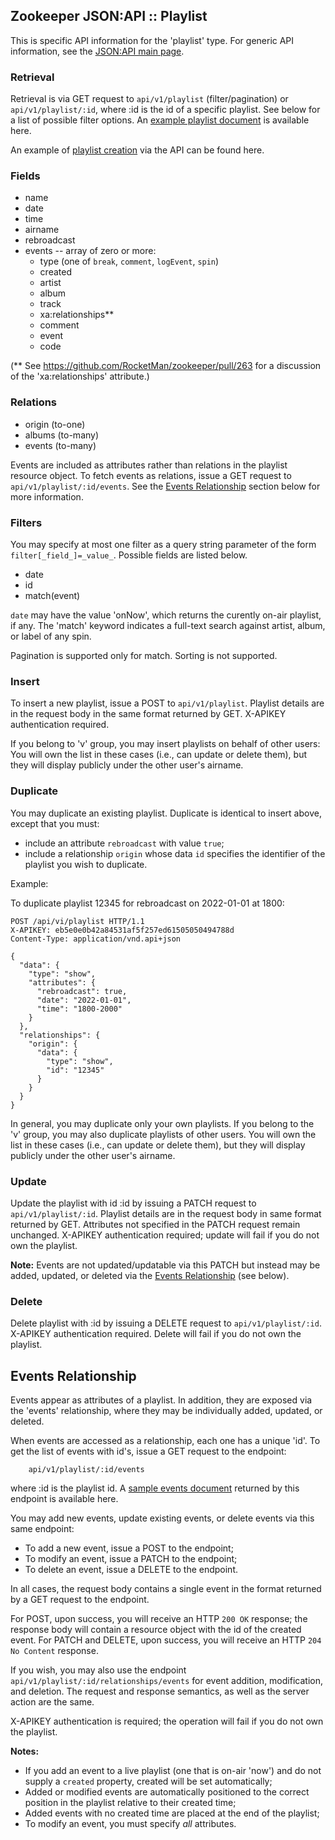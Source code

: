 ## Zookeeper JSON:API :: Playlist

This is specific API information for the 'playlist' type.  For generic API
information, see the [JSON:API main page](./API.md).

### Retrieval

Retrieval is via GET request to `api/v1/playlist` (filter/pagination) or
`api/v1/playlist/:id`, where :id is the id of a specific playlist.  See
below for a list of possible filter options.  An [example playlist
document](Samples.md#playlist) is available here.

An example of [playlist creation](PlaylistEvents.md) via the API can
be found here.

### Fields

* name
* date
* time
* airname
* rebroadcast
* events -- array of zero or more:
  * type (one of `break`, `comment`, `logEvent`, `spin`)
  * created
  * artist
  * album
  * track
  * xa:relationships**
  * comment
  * event
  * code

(** See https://github.com/RocketMan/zookeeper/pull/263 for a discussion
of the 'xa:relationships' attribute.)

### Relations

* origin (to-one)
* albums (to-many)
* events (to-many)

Events are included as attributes rather than relations in the
playlist resource object.  To fetch events as relations, issue a GET
request to `api/v1/playlist/:id/events`.  See the
[Events Relationship](#events) section below for more information.

### Filters

You may specify at most one filter as a query string parameter of the
form `filter[_field_]=_value_`.  Possible fields are listed below.

  * date
  * id
  * match(event)

`date` may have the value 'onNow', which returns the curently on-air
playlist, if any.  The 'match' keyword indicates a full-text search
against artist, album, or label of any spin.

Pagination is supported only for match.  Sorting is not supported.

### <a name="insert"></a>Insert

To insert a new playlist, issue a POST to `api/v1/playlist`.  Playlist
details are in the request body in the same format returned by GET.
X-APIKEY authentication required.

If you belong to 'v' group, you may insert playlists on behalf of
other users: You will own the list in these cases (i.e., can update or
delete them), but they will display publicly under the other user's
airname.

### Duplicate

You may duplicate an existing playlist.  Duplicate is identical to
insert above, except that you must:
* include an attribute `rebroadcast` with value `true`;
* include a relationship `origin` whose data `id` specifies the
identifier of the playlist you wish to duplicate.

Example:

To duplicate playlist 12345 for rebroadcast on 2022-01-01 at 1800:

````
POST /api/vi/playlist HTTP/1.1
X-APIKEY: eb5e0e0b42a84531af5f257ed61505050494788d
Content-Type: application/vnd.api+json

{
  "data": {
    "type": "show",
    "attributes": {
      "rebroadcast": true,
      "date": "2022-01-01",
      "time": "1800-2000"
    }
  },
  "relationships": {
    "origin": {
      "data": {
        "type": "show",
        "id": "12345"
      }
    }
  }
}
````

In general, you may duplicate only your own playlists.  If you belong
to the 'v' group, you may also duplicate playlists of other users.
You will own the list in these cases (i.e., can update or delete
them), but they will display publicly under the other user's airname.



### Update

Update the playlist with id :id by issuing a PATCH request to
`api/v1/playlist/:id`.  Playlist details are in the request body in same
format returned by GET.  Attributes not specified in the PATCH request
remain unchanged.  X-APIKEY authentication required; update will fail
if you do not own the playlist.

**Note:** Events are not updated/updatable via this PATCH but instead
may be added, updated, or deleted via the [Events Relationship](#events) (see below).

### Delete

Delete playlist with :id by issuing a DELETE request to
`api/v1/playlist/:id`.  X-APIKEY authentication required.
Delete will fail if you do not own the playlist.

<a name="events"></a>
## Events Relationship

Events appear as attributes of a playlist.  In addition, they are
exposed via the 'events' relationship, where they may be individually
added, updated, or deleted.

When events are accessed as a relationship, each one has a unique 'id'.
To get the list of events with id's, issue a GET request to the
endpoint:

        api/v1/playlist/:id/events

where :id is the playlist id.  A [sample events
document](Samples.md#events) returned by this endpoint is available
here.

You may add new events, update existing events, or delete events via
this same endpoint:

* To add a new event, issue a POST to the endpoint;
* To modify an event, issue a PATCH to the endpoint;
* To delete an event, issue a DELETE to the endpoint.

In all cases, the request body contains a single event in the format
returned by a GET request to the endpoint.

For POST, upon success, you will receive an HTTP `200 OK` response;
the response body will contain a resource object with the id of the
created event.  For PATCH and DELETE, upon success, you will receive
an HTTP `204 No Content` response.

If you wish, you may also use the endpoint
`api/v1/playlist/:id/relationships/events` for event addition,
modification, and deletion.  The request and response semantics, as
well as the server action are the same.

X-APIKEY authentication is required; the operation will fail if you do
not own the playlist.

**Notes:**
* If you add an event to a live playlist (one that is on-air 'now')
and do not supply a `created` property, created will be set automatically;
* Added or modified events are automatically positioned to the correct
position in the playlist relative to their created time;
* Added events with no created time are placed at the end of the playlist;
* To modify an event, you must specify _all_ attributes.
